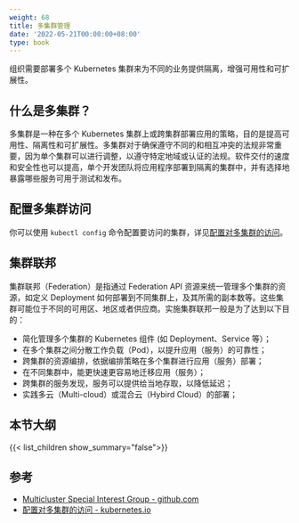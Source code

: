 ```yaml
---
weight: 68
title: 多集群管理
date: '2022-05-21T00:00:00+08:00'
type: book
---
```


组织需要部署多个 Kubernetes 集群来为不同的业务提供隔离，增强可用性和可扩展性。

## 什么是多集群？

多集群是一种在多个 Kubernetes 集群上或跨集群部署应用的策略，目的是提高可用性、隔离性和可扩展性。多集群对于确保遵守不同的和相互冲突的法规非常重要，因为单个集群可以进行调整，以遵守特定地域或认证的法规。软件交付的速度和安全性也可以提高，单个开发团队将应用程序部署到隔离的集群中，并有选择地暴露哪些服务可用于测试和发布。

## 配置多集群访问

你可以使用 `kubectl config` 命令配置要访问的集群，详见[配置对多集群的访问](https://kubernetes.io/zh/docs/tasks/access-application-cluster/configure-access-multiple-clusters/)。

## 集群联邦

集群联邦（Federation）是指通过 Federation API 资源来统一管理多个集群的资源，如定义 Deployment 如何部署到不同集群上，及其所需的副本数等。这些集群可能位于不同的可用区、地区或者供应商。实施集群联邦一般是为了达到以下目的：

- 简化管理多个集群的 Kubernetes 组件 (如 Deployment、Service 等）；
- 在多个集群之间分散工作负载（Pod），以提升应用（服务）的可靠性；
- 跨集群的资源编排，依据编排策略在多个集群进行应用（服务）部署；
- 在不同集群中，能更快速更容易地迁移应用（服务）；
- 跨集群的服务发现，服务可以提供给当地存取，以降低延迟；
- 实践多云（Multi-cloud）或混合云（Hybird Cloud）的部署；

## 本节大纲

{{< list_children show_summary="false">}}

## 参考

- [Multicluster Special Interest Group - github.com](https://github.com/kubernetes/community/blob/master/sig-multicluster/README.md)
- [配置对多集群的访问 - kubernetes.io](https://kubernetes.io/zh/docs/tasks/access-application-cluster/configure-access-multiple-clusters/)
